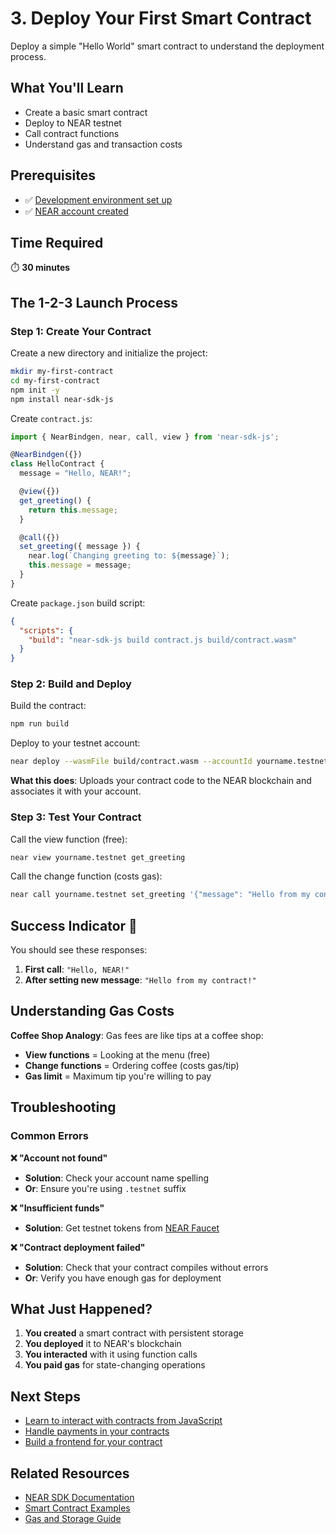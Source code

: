 # 3. Deploy Your First Smart Contract

Deploy a simple "Hello World" smart contract to understand the deployment process.

## What You'll Learn
- Create a basic smart contract
- Deploy to NEAR testnet
- Call contract functions
- Understand gas and transaction costs

## Prerequisites
- ✅ [Development environment set up](../getting-started/setup-environment.md)
- ✅ [NEAR account created](../getting-started/create-account.md)

## Time Required
⏱️ **30 minutes**

## The 1-2-3 Launch Process

### Step 1: Create Your Contract

Create a new directory and initialize the project:

```bash
mkdir my-first-contract
cd my-first-contract
npm init -y
npm install near-sdk-js
```

Create `contract.js`:

```javascript
import { NearBindgen, near, call, view } from 'near-sdk-js';

@NearBindgen({})
class HelloContract {
  message = "Hello, NEAR!";

  @view({})
  get_greeting() {
    return this.message;
  }

  @call({})
  set_greeting({ message }) {
    near.log(`Changing greeting to: ${message}`);
    this.message = message;
  }
}
```

Create `package.json` build script:

```json
{
  "scripts": {
    "build": "near-sdk-js build contract.js build/contract.wasm"
  }
}
```

### Step 2: Build and Deploy

Build the contract:
```bash
npm run build
```

Deploy to your testnet account:
```bash
near deploy --wasmFile build/contract.wasm --accountId yourname.testnet
```

**What this does**: Uploads your contract code to the NEAR blockchain and associates it with your account.


### Step 3: Test Your Contract

Call the view function (free):
```bash
near view yourname.testnet get_greeting
```

Call the change function (costs gas):
```bash
near call yourname.testnet set_greeting '{"message": "Hello from my contract!"}' --accountId yourname.testnet
```

## Success Indicator 🎯
You should see these responses:
1. **First call**: `"Hello, NEAR!"`
2. **After setting new message**: `"Hello from my contract!"`

## Understanding Gas Costs

**Coffee Shop Analogy**: Gas fees are like tips at a coffee shop:
- **View functions** = Looking at the menu (free)
- **Change functions** = Ordering coffee (costs gas/tip)
- **Gas limit** = Maximum tip you're willing to pay

## Troubleshooting

### Common Errors

**❌ "Account not found"**
- **Solution**: Check your account name spelling
- **Or**: Ensure you're using `.testnet` suffix

**❌ "Insufficient funds"**
- **Solution**: Get testnet tokens from [NEAR Faucet](https://near-faucet.io)

**❌ "Contract deployment failed"**
- **Solution**: Check that your contract compiles without errors
- **Or**: Verify you have enough gas for deployment

## What Just Happened?

1. **You created** a smart contract with persistent storage
2. **You deployed** it to NEAR's blockchain
3. **You interacted** with it using function calls
4. **You paid gas** for state-changing operations

## Next Steps
- [Learn to interact with contracts from JavaScript](interact-with-contracts.md)
- [Handle payments in your contracts](handle-payments.md)
- [Build a frontend for your contract](../dapp-development/build-frontend.md)

## Related Resources
- [NEAR SDK Documentation](https://docs.near.org/sdk/js/)
- [Smart Contract Examples](https://github.com/near-examples)
- [Gas and Storage Guide](https://docs.near.org/concepts/gas)
```
